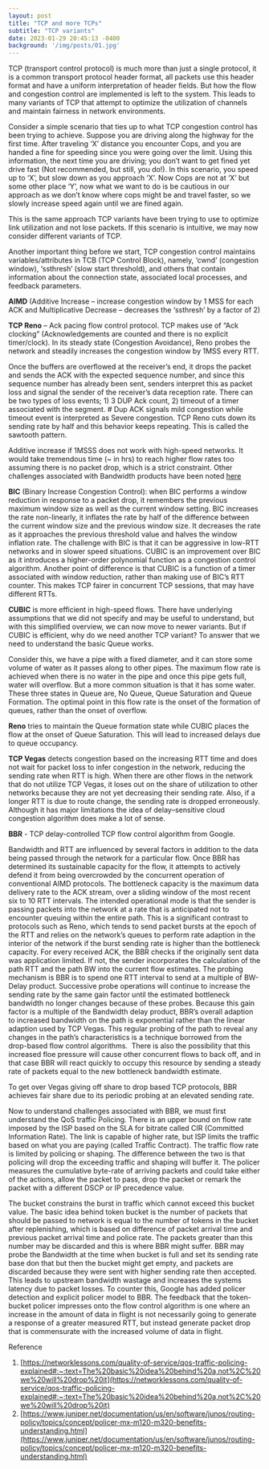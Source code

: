 ```yaml
---
layout: post
title: "TCP and more TCPs"
subtitle: "TCP variants"
date: 2023-01-29 20:45:13 -0400
background: '/img/posts/01.jpg'
---
```


TCP (transport control protocol) is much more than just a single protocol, it is a common transport protocol header format, all packets use this header format and have a uniform interpretation of header fields. But how the flow and congestion control are implemented is left to the system. This leads to many variants of TCP that attempt to optimize the utilization of channels and maintain fairness in network environments.

Consider a simple scenario that ties up to what TCP congestion control has been trying to achieve. Suppose you are driving along the highway for the first time. After traveling ‘X’ distance you encounter Cops, and you are handed a fine for speeding since you were going over the limit. Using this information, the next time you are driving; you don’t want to get fined yet drive fast (Not recommended, but still, you do!). In this scenario, you speed up to ‘X’, but slow down as you approach ‘X’. Now Cops are not at ‘X’ but some other place ‘Y’, now what we want to do is be cautious in our approach as we don’t know where cops might be and travel faster, so we slowly increase speed again until we are fined again.

This is the same approach TCP variants have been trying to use to optimize link utilization and not lose packets. If this scenario is intuitive, we may now consider different variants of TCP.

Another important thing before we start, TCP congestion control maintains variables/attributes in TCB (TCP Control Block), namely, ‘cwnd’ (congestion window), ‘ssthresh’ (slow start threshold), and others that contain information about the connection state, associated local processes, and feedback parameters.

**AIMD** (Additive Increase – increase congestion window by 1 MSS for each ACK and Multiplicative Decrease – decreases the ‘ssthresh’ by a factor of 2)

**TCP Reno** – Ack pacing flow control protocol. TCP makes use of “Ack clocking” (Acknowledgements are counted and there is no explicit timer/clock). In its steady state (Congestion Avoidance), Reno probes the network and steadily increases the congestion window by 1MSS every RTT.

Once the buffers are overflowed at the receiver’s end, it drops the packet and sends the ACK with the expected sequence number, and since this sequence number has already been sent, senders interpret this as packet loss and signal the sender of the receiver’s data reception rate. There can be two types of loss events; 1) 3 DUP Ack count, 2) timeout of a timer associated with the segment. # Dup ACK signals mild congestion while timeout event is interpreted as Severe congestion. TCP Reno cuts down its sending rate by half and this behavior keeps repeating. This is called the sawtooth pattern.

Additive increase if 1MSSS does not work with high-speed networks. It would take tremendous time (~ in hrs) to reach higher flow rates too assuming there is no packet drop, which is a strict constraint. Other challenges associated with Bandwidth products have been noted [here](https://blog.apnic.net/2017/05/09/bbr-new-kid-tcp-block/)

**BIC** (Binary Increase Congestion Control): when BIC performs a window reduction in response to a packet drop, it remembers the previous maximum window size as well as the current window setting. BIC increases the rate non-linearly, it inflates the rate by half of the difference between the current window size and the previous window size. It decreases the rate as it approaches the previous threshold value and halves the window inflation rate. The challenge with BIC is that it can be aggressive in low-RTT networks and in slower speed situations. CUBIC is an improvement over BIC as it introduces a higher-order polynomial function as a congestion control algorithm. Another point of difference is that CUBIC is a function of a timer associated with window reduction, rather than making use of BIC’s RTT counter. This makes TCP fairer in concurrent TCP sessions, that may have different RTTs.

**CUBIC** is more efficient in high-speed flows. There have underlying assumptions that we did not specify and may be useful to understand, but with this simplified overview, we can now move to newer variants. But if CUBIC is efficient, why do we need another TCP variant? To answer that we need to understand the basic Queue works.

Consider this, we have a pipe with a fixed diameter, and it can store some volume of water as it passes along to other pipes. The maximum flow rate is achieved when there is no water in the pipe and once this pipe gets full, water will overflow. But a more common situation is that it has some water. These three states in Queue are, No Queue, Queue Saturation and Queue Formation. The optimal point in this flow rate is the onset of the formation of queues, rather than the onset of overflow.

**Reno** tries to maintain the Queue formation state while CUBIC places the flow at the onset of Queue Saturation. This will lead to increased delays due to queue occupancy.

**TCP Vegas** detects congestion based on the increasing RTT time and does not wait for packet loss to infer congestion in the network, reducing the sending rate when RTT is high. When there are other flows in the network that do not utilize TCP Vegas, it loses out on the share of utilization to other networks because they are not yet decreasing their sending rate. Also, if a longer RTT is due to route change, the sending rate is dropped erroneously. Although it has major limitations the idea of delay–sensitive cloud congestion algorithm does make a lot of sense.

**BBR** - TCP delay-controlled TCP flow control algorithm from Google.

Bandwidth and RTT are influenced by several factors in addition to the data being passed through the network for a particular flow. Once BBR has determined its sustainable capacity for the flow, it attempts to actively defend it from being overcrowded by the concurrent operation of conventional AIMD protocols. The bottleneck capacity is the maximum data delivery rate to the ACK stream, over a sliding window of the most recent six to 10 RTT intervals. The intended operational mode is that the sender is passing packets into the network at a rate that is anticipated not to encounter queuing within the entire path. This is a significant contrast to protocols such as Reno, which tends to send packet bursts at the epoch of the RTT and relies on the network’s queues to perform rate adaption in the interior of the network if the burst sending rate is higher than the bottleneck capacity. For every received ACK, the BBR checks if the originally sent data was application limited. If not, the sender incorporates the calculation of the path RTT and the path BW into the current flow estimates. The probing mechanism is BBR is to spend one RTT interval to send at a multiple of BW-Delay product. Successive probe operations will continue to increase the sending rate by the same gain factor until the estimated bottleneck bandwidth no longer changes because of these probes. Because this gain factor is a multiple of the Bandwidth delay product, BBR’s overall adaption to increased bandwidth on the path is exponential rather than the linear adaption used by TCP Vegas. This regular probing of the path to reveal any changes in the path’s characteristics is a technique borrowed from the drop-based flow control algorithms.  There is also the possibility that this increased floe pressure will cause other concurrent flows to back off, and in that case BBR will react quickly to occupy this resource by sending a steady rate of packets equal to the new bottleneck bandwidth estimate.

To get over Vegas giving off share to drop based TCP protocols, BBR achieves fair share due to its periodic probing at an elevated sending rate.

Now to understand challenges associated with BBR, we must first understand the QoS traffic Policing. There is an upper bound on flow rate imposed by the ISP based on the SLA for bitrate called CIR (Committed Information Rate). The link is capable of higher rate, but ISP limits the traffic based on what you are paying (called Traffic Contract). The traffic flow rate is limited by policing or shaping. The difference between the two is that policing will drop the exceeding traffic and shaping will buffer it. The policer measures the cumulative byte-rate of arriving packets and could take either of the actions, allow the packet to pass, drop the packet or remark the packet with a different DSCP or IP precedence value.

The bucket constrains the burst in traffic which cannot exceed this bucket value. The basic idea behind token bucket is the number of packets that should be passed to network is equal to the number of tokens in the bucket after replenishing, which is based on difference of packet arrival time and previous packet arrival time and police rate. The packets greater than this number may be discarded and this is where BBR might suffer. BBR may probe the Bandwidth at the time when bucket is full and set its sending rate base don that but then the bucket might get empty, and packets are discarded because they were sent with higher sending rate then accepted. This leads to upstream bandwidth wastage and increases the systems latency due to packet losses. To counter this, Google has added policer detection and explicit policer model to BBR. The feedback that the token-bucket policer impresses onto the flow control algorithm is one where an increase in the amount of data in flight is not necessarily going to generate a response of a greater measured RTT, but instead generate packet drop that is commensurate with the increased volume of data in flight.

Reference

1. [https://networklessons.com/quality-of-service/qos-traffic-policing-explained#:~:text=The%20basic%20idea%20behind%20a,not%2C%20we%20will%20drop%20it](https://networklessons.com/quality-of-service/qos-traffic-policing-explained#:~:text=The%20basic%20idea%20behind%20a,not%2C%20we%20will%20drop%20it)
2. [https://www.juniper.net/documentation/us/en/software/junos/routing-policy/topics/concept/policer-mx-m120-m320-benefits-understanding.html](https://www.juniper.net/documentation/us/en/software/junos/routing-policy/topics/concept/policer-mx-m120-m320-benefits-understanding.html)